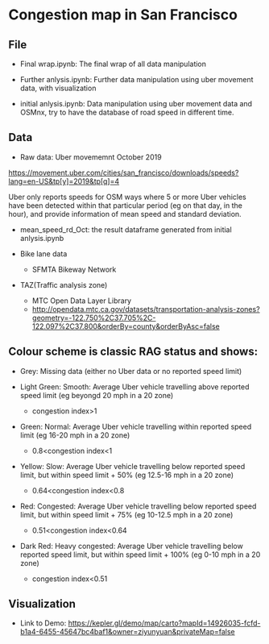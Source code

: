 # Congestion map in San Francisco

## File
- Final wrap.ipynb: The final wrap of all data manipulation

- Further anlysis.ipynb: Further data manipulation using uber movement data, with visualization

- initial anlysis.ipynb: Data manipulation using uber movement data and OSMnx, try to have the database of road speed in different time.



## Data

- Raw data: Uber movememnt October 2019

https://movement.uber.com/cities/san_francisco/downloads/speeds?lang=en-US&tp[y]=2019&tp[q]=4

Uber only reports speeds for OSM ways where 5 or more Uber vehicles have been detected within that particular period (eg on that day, in the hour), and provide information of mean speed and standard deviation.

- mean_speed_rd_Oct: the result dataframe generated from initial anlysis.ipynb

- Bike lane data
  - SFMTA Bikeway Network
  
- TAZ(Traffic analysis zone)
  - MTC Open Data Layer Library
  - http://opendata.mtc.ca.gov/datasets/transportation-analysis-zones?geometry=-122.750%2C37.705%2C-122.097%2C37.800&orderBy=county&orderByAsc=false


## Colour scheme is classic RAG status and shows:

  - Grey: Missing data (either no Uber data or no reported speed limit)
  
  - Light Green: Smooth: Average Uber vehicle travelling above reported speed limit (eg beyongd 20 mph in a 20 zone) 
    - congestion index>1
  
  - Green: Normal: Average Uber vehicle travelling within reported speed limit (eg 16-20 mph in a 20 zone) 
    - 0.8<congestion index<1
  
  - Yellow: Slow: Average Uber vehicle travelling below reported speed limit, but within speed limit + 50% (eg 12.5-16 mph in a 20 zone)
    - 0.64<congestion index<0.8
  
  - Red: Congested: Average Uber vehicle travelling below reported speed limit, but within speed limit + 75% (eg 10-12.5 mph in a 20 zone)
    - 0.51<congestion index<0.64
  
  - Dark Red: Heavy congested: Average Uber vehicle travelling below reported speed limit, but within speed limit + 100% (eg 0-10 mph in a 20 zone)
    - congestion index<0.51

## Visualization
- Link to Demo: https://kepler.gl/demo/map/carto?mapId=14926035-fcfd-b1a4-6455-45647bc4baf1&owner=ziyunyuan&privateMap=false

